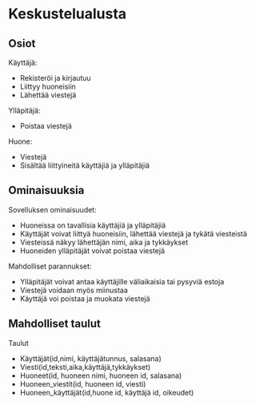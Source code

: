 # Keskustelualusta


## Osiot

Käyttäjä:
* Rekisteröi ja kirjautuu
* Liittyy huoneisiin
* Lähettää viestejä

Ylläpitäjä:
* Poistaa viestejä

Huone:
* Viestejä
* Sisältää liittyineitä käyttäjiä ja ylläpitäjiä

## Ominaisuuksia

Sovelluksen ominaisuudet:
* Huoneissa on tavallisia käyttäjiä ja ylläpitäjiä
* Käyttäjät voivat liittyä huoneisiin, lähettää viestejä ja tykätä viesteistä
* Viesteissä näkyy lähettäjän nimi, aika ja tykkäykset
* Huoneiden ylläpitäjät voivat poistaa viestejä

Mahdolliset parannukset:
* Ylläpitäjät voivat antaa käyttäjille väliaikaisia tai pysyviä estoja
* Viestejä voidaan myös miinustaa
* Käyttäjä voi poistaa ja muokata viestejä

## Mahdolliset taulut

Taulut
* Käyttäjät(id,nimi, käyttäjätunnus, salasana)
* Viesti(id,teksti,aika,käyttäjä,tykkäykset)
* Huoneet(id, huoneen nimi, huoneen id, salasana)
* Huoneen_viestit(id, huoneen id, viesti)
* Huoneen_käyttäjät(id,huone id, käyttäjä id, oikeudet)
